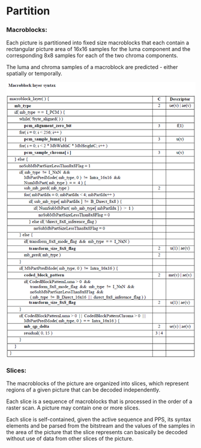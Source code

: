 # Partition

### Macroblocks:

Each picture is partitioned into fixed size macroblocks that each contain a rectangular picture area of 16x16 samples for the luma component and the corresponding 8x8 samples for each of the two chroma components.

The luma and chroma samples of a macroblock are predicted - either spatially or temporally.

![mb_syntax](./assets/mb_syntax.png)

### Slices:

The macroblocks of the picture are organized into slices, which represent regions of a given picture that can be decoded independently.

Each slice is a sequence of macroblocks that is processed in the order of a raster scan. A picture may contain one or more slices. 

Each slice is self-contained, given the active sequence and PPS, its syntax elements and be parsed from the bitstream and the values of the samples in the area of the picture that the slice represents can basically be decoded without use of data from other slices of the picture.